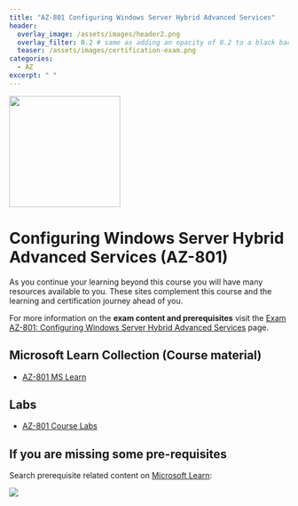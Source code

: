 ```yaml
---
title: "AZ-801 Configuring Windows Server Hybrid Advanced Services"
header:
  overlay_image: /assets/images/header2.png
  overlay_filter: 0.2 # same as adding an opacity of 0.2 to a black background
  teaser: /assets/images/certification-exam.png
categories:
  - AZ
excerpt: " "
---
```

<img src="../../assets/images/certification-exam.png" width="200" height="200">

# Configuring Windows Server Hybrid Advanced Services (AZ-801)

As you continue your learning beyond this course you will have many resources available to you. These sites complement this course and the learning and certification journey ahead of you.

For more information on the **exam content and prerequisites** visit the [Exam AZ-801: Configuring Windows Server Hybrid Advanced Services](https://learn.microsoft.com/en-us/certifications/exams/az-801) page.

## Microsoft Learn Collection (Course material)
- [AZ-801 MS Learn](https://aka.ms/courseAZ-801)

## Labs
- [AZ-801 Course Labs](https://microsoftlearning.github.io/AZ-801-Configuring-Windows-Server-Hybrid-Advanced-Services/)

## If you are missing some pre-requisites
Search prerequisite related content on [Microsoft Learn](https://learn.microsoft.com/en-us/training/browse/):

<img src="../../assets/images/learn-search.png">